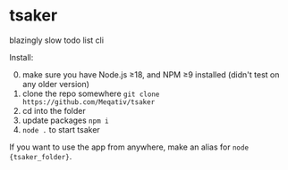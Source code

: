 # tsaker
blazingly slow todo list cli

Install:

0. make sure you have Node.js ≥18, and NPM ≥9 installed (didn't test on any older version)
1. clone the repo somewhere `git clone https://github.com/Meqativ/tsaker`
2. cd into the folder
3. update packages `npm i`
4. `node .` to start tsaker

If you want to use the app from anywhere, make an alias for `node {tsaker_folder}`.

